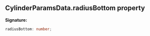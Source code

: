 
## CylinderParamsData.radiusBottom property

**Signature:**

```typescript
radiusBottom: number;
```
